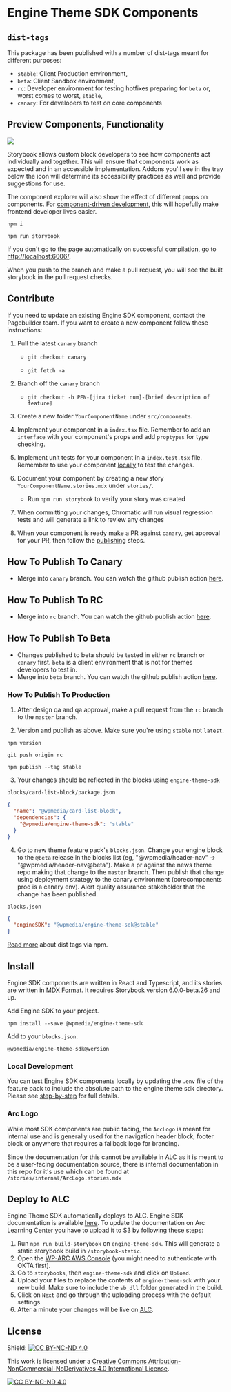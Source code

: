 # Engine Theme SDK Components

## `dist-tags`

This package has been published with a number of dist-tags meant for different purposes:

- `stable`: Client Production environment,
- `beta`: Client Sandbox environment,
- `rc`: Developer environment for testing hotfixes preparing for `beta` or, worst comes to worst, `stable`,
- `canary`: For developers to test on core components

## Preview Components, Functionality

<a href="https://canary.arcpublishing.com/alc/docs/storybooks/engine-theme-sdk/" target="_blank" ><img src="https://raw.githubusercontent.com/storybooks/brand/master/badge/badge-storybook.svg"></a>

Storybook allows custom block developers to see how components act individually and together. This will ensure that components work as expected and in an accessible implementation. Addons you'll see in the tray below the icon will determine its accessibility practices as well and provide suggestions for use.

The component explorer will also show the effect of different props on components. For [component-driven development](https://blog.hichroma.com/component-driven-development-ce1109d56c8e), this will hopefully make frontend developer lives easier.

`npm i`

`npm run storybook`

If you don't go to the page automatically on successful compilation, go to [http://localhost:6006/](http://localhost:6006/).

When you push to the branch and make a pull request, you will see the built storybook in the pull request checks.

## Contribute

If you need to update an existing Engine SDK component, contact the Pagebuilder team. If you want to create a new component follow these instructions:

1. Pull the latest `canary` branch

   - `git checkout canary`

   - `git fetch -a`

2. Branch off the `canary` branch
   - `git checkout -b PEN-[jira ticket num]-[brief description of feature]`
3. Create a new folder `YourComponentName` under `src/components`.
4. Implement your component in a `index.tsx` file. Remember to add an `interface` with your component's props and add `proptypes` for type checking.
5. Implement unit tests for your component in a `index.test.tsx` file. Remember to use your component [locally](https://canary.arcpublishing.com/alc/docs/storybooks/engine-theme-sdk/?path=/story/intro--page#local-development) to test the changes.
6. Document your component by creating a new story `YourComponentName.stories.mdx` under `stories/`.
   - Run `npm run storybook` to verify your story was created
7. When committing your changes, Chromatic will run visual regression tests and will generate a link to review any changes
8. When your component is ready make a PR against `canary`, get approval for your PR, then follow the [publishing](https://canary.arcpublishing.com/alc/docs/storybooks/engine-theme-sdk/?path=/story/intro--page#how-to-publish) steps.

## How To Publish To Canary

- Merge into `canary` branch. You can watch the github publish action [here](https://github.com/WPMedia/engine-theme-sdk/actions?query=workflow%3A%22Canary+build%22).

## How To Publish To RC

- Merge into `rc` branch. You can watch the github publish action [here](https://github.com/WPMedia/engine-theme-sdk/actions?query=workflow%3A%22Release+candidate+build%22).

## How To Publish To Beta

- Changes published to beta should be tested in either `rc` branch or `canary` first. `beta` is a client environment that is not for themes developers to test in.
- Merge into `beta` branch. You can watch the github publish action [here](https://github.com/WPMedia/engine-theme-sdk/actions?query=workflow%3A%22Beta+build%22).

### How To Publish To Production

1. After design qa and qa approval, make a pull request from the `rc` branch to the `master` branch.

2. Version and publish as above. Make sure you're using `stable` not `latest`.

`npm version`

`git push origin rc`

`npm publish --tag stable`

3. Your changes should be reflected in the blocks using `engine-theme-sdk`

`blocks/card-list-block/package.json`

```json
{
  "name": "@wpmedia/card-list-block",
  "dependencies": {
    "@wpmedia/engine-theme-sdk": "stable"
  }
}
```

4. Go to new theme feature pack's `blocks.json`. Change your engine block to the `@beta` release in the blocks list (eg, "@wpmedia/header-nav" -> "@wpmedia/header-nav@beta"). Make a pr against the news theme repo making that change to the `master` branch. Then publish that change using deployment strategy to the canary environment (corecomponents prod is a canary env). Alert quality assurance stakeholder that the change has been published.

`blocks.json`

```json
{
  "engineSDK": "@wpmedia/engine-theme-sdk@stable"
}
```

[Read more](https://docs.npmjs.com/adding-dist-tags-to-packages) about dist tags via npm.

## Install

Engine SDK components are written in React and Typescript, and its stories are written in [MDX Format](https://storybook.js.org/docs/formats/mdx-syntax/). It requires Storybook version 6.0.0-beta.26 and up.

Add Engine SDK to your project.

`npm install --save @wpmedia/engine-theme-sdk`

Add to your `blocks.json`.

`@wpmedia/engine-theme-sdk@version`

### Local Development

You can test Engine SDK components locally by updating the `.env` file of the feature pack to include the absolute path to the engine theme sdk directory. Please see [step-by-step](https://github.com/WPMedia/Fusion-News-Theme#how-to-do-local-themes-development) for full details.

### Arc Logo

While most SDK components are public facing, the `ArcLogo` is meant for internal use and is generally used for the navigation header block, footer block or anywhere that requires a fallback logo for branding.

Since the documentation for this cannot be available in ALC as it is meant to be a user-facing documentation source, there is internal documentation in this repo for it's use which can be found at `/stories/internal/ArcLogo.stories.mdx`

## Deploy to ALC

Engine Theme SDK automatically deploys to ALC.
Engine SDK documentation is available [here](https://canary.arcpublishing.com/alc/docs/storybooks/engine-theme-sdk/?path=/story/intro--page). To update the documentation on Arc Learning Center you have to upload it to S3 by following these steps:

1. Run `npm run build-storybook` on `engine-theme-sdk`. This will generate a static storybook build in `/storybook-static`.
2. Open the [WP-ARC AWS Console](https://console.aws.amazon.com/s3/buckets/arc-learning-center-static/docs/?region=us-east-1&tab=overview#) (you might need to authenticate with OKTA first).
3. Go to `storybooks`, then `engine-theme-sdk` and click on `Upload`.
4. Upload your files to replace the contents of `engine-theme-sdk` with your new build. Make sure to include the `sb_dll` folder generated in the build.
5. Click on `Next` and go through the uploading process with the default settings.
6. After a minute your changes will be live on [ALC](https://canary.arcpublishing.com/alc/docs/storybooks/engine-theme-sdk/?path=/story/intro--page).

## License

Shield: [![CC BY-NC-ND 4.0][cc-by-shield]][cc-by-nc-nd]

This work is licensed under a
[Creative Commons Attribution-NonCommercial-NoDerivatives 4.0 International License][cc-by-nc-nd].

[![CC BY-NC-ND 4.0][cc-by-image]][cc-by-nc-nd]

[cc-by-nc-nd]: https://creativecommons.org/licenses/by-nc-nd/4.0/
[cc-by-image]: https://licensebuttons.net/l/by-nc-nd/3.0/88x31.png
[cc-by-shield]: https://img.shields.io/badge/License-CC%20BY--NC--ND%204.0-lightgrey.svg
